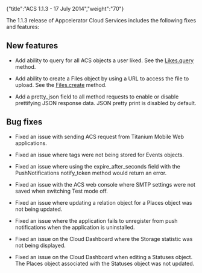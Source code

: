 {"title":"ACS 1.1.3 - 17 July 2014","weight":"70"} 

The 1.1.3 release of Appcelerator Cloud Services includes the following fixes and features:

## New features

*   Add ability to query for all ACS objects a user liked. See the [Likes.query](/arrowdb/latest/#!/api/Likes-method-query) method.
    
*   Add ability to create a Files object by using a URL to access the file to upload. See the [Files.create](/arrowdb/latest/#!/api/Files-method-create) method.
    
*   Add a pretty\_json field to all method requests to enable or disable prettifying JSON response data. JSON pretty print is disabled by default.
    

## Bug fixes

*   Fixed an issue with sending ACS request from Titanium Mobile Web applications.
    
*   Fixed an issue where tags were not being stored for Events objects.
    
*   Fixed an issue where using the expire\_after\_seconds field with the PushNotifications notify\_token method would return an error.
    
*   Fixed an issue with the ACS web console where SMTP settings were not saved when switching Test mode off.
    
*   Fixed an issue where updating a relation object for a Places object was not being updated.
    
*   Fixed an issue where the application fails to unregister from push notifications when the application is uninstalled.
    
*   Fixed an issue on the Cloud Dashboard where the Storage statistic was not being displayed.
    
*   Fixed an issue on the Cloud Dashboard when editing a Statuses object. The Places object associated with the Statuses object was not updated.